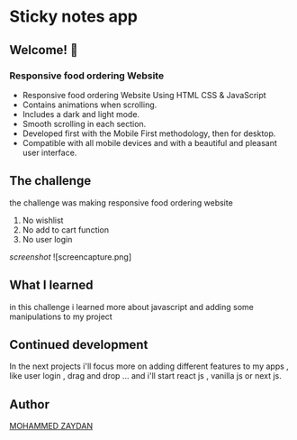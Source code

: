 # Sticky notes app

## Welcome! 👋

###  Responsive food ordering Website

- Responsive food ordering Website Using HTML CSS & JavaScript
- Contains animations when scrolling.
- Includes a dark and light mode.
- Smooth scrolling in each section.
- Developed first with the Mobile First methodology, then for desktop.
- Compatible with all mobile devices and with a beautiful and pleasant user interface.

## The challenge

the challenge was making responsive food ordering website

1. No wishlist
2. No add to cart function
3. No user login

*screenshot*
![screencapture.png]

## What I learned

in this challenge i learned more about javascript and adding some manipulations to my project

## Continued development

In the next projects i'll focus more on adding different features to my apps , like user login , drag and drop ... and i'll start react js , vanilla js or next js.

## Author
[MOHAMMED ZAYDAN](https://www.linkedin.com/in/mohammed-zaydan/)




  